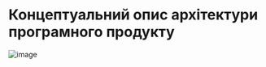 # Концептуальний опис архітектури програмного продукту
![image](https://github.com/oleksandrblazhko/ai-214-kravchishina/assets/101953369/5a06804a-6b84-4a33-a3aa-020812916e40)
